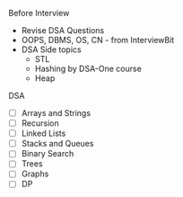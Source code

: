 Before Interview
- Revise DSA Questions
- OOPS, DBMS, OS, CN - from InterviewBit
- DSA Side topics
    - STL
    - Hashing by DSA-One course
    - Heap

DSA
- [ ] Arrays and Strings
- [ ] Recursion
- [ ] Linked Lists
- [ ] Stacks and Queues
- [ ] Binary Search 
- [ ] Trees
- [ ] Graphs
- [ ] DP